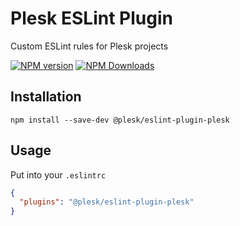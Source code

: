 # Plesk ESLint Plugin

Custom ESLint rules for Plesk projects

[![NPM version](https://img.shields.io/npm/v/@plesk/eslint-plugin-plesk.svg)](https://www.npmjs.org/package/@plesk/eslint-plugin-plesk)
[![NPM Downloads](https://img.shields.io/npm/dm/@plesk/eslint-plugin-plesk.svg)](https://www.npmjs.org/package/@plesk/eslint-plugin-plesk)


## Installation

```
npm install --save-dev @plesk/eslint-plugin-plesk
```


## Usage

Put into your `.eslintrc`
```json
{
  "plugins": "@plesk/eslint-plugin-plesk"
}
```
